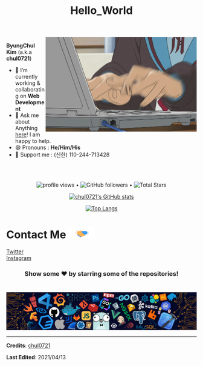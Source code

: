 <h1 align="center">
  Hello_World
</h1>

<br/>
<br/>
<a target="_blank">
  <img align="right" height="250" width="400" alt="GIF" src="https://github.com/chul0721/chul0721/blob/master/programming.gif">
</a>

**ByungChul Kim** (a.k.a **chul0721**)

- 🔭 I’m currently working & collaborating on **Web Development**
- 💬 Ask me about Anything [here](https://github.com/chul0721/chul0721/issues/)! I am happy to help.
- 😄 Pronouns : **He/Him/His**
- 🙋 Support me : (신한) 110-244-713428

<br/>
<br/>

<p align="center">
  <img src="https://gpvc.arturio.dev/chul0721" alt="profile views"> •  
  <img alt="GitHub followers" src="https://img.shields.io/github/followers/chul0721?label=Followers&style=social"> •   
  <img src="https://img.shields.io/github/stars/chul0721?label=Stars" alt="Total Stars">
</p>

<div align="center">
 
[![chul0721's GitHub stats](https://github-readme-stats.vercel.app/api?username=chul0721)](https://github.com/anuraghazra/github-readme-stats)

[![Top Langs](https://github-readme-stats.vercel.app/api/top-langs/?username=chul0721)](https://github.com/anuraghazra/github-readme-stats)

</div>

<!--END_SECTION:waka-->

<h1>
  Contact Me 
  <a target="_blank">
    <img src="https://github.com/chul0721/chul0721/blob/master/Handshake.gif" height="32px" style="max-width:100%;">
  </a>
</h1>
<a target="_blank" href="https://twitter.com/chul0721">Twitter</a> <br />
<a target="_blank" href="https://instagram.com/bottle___iron">Instagram</a> <br />

<div align="center">

### Show some ❤️ by starring some of the repositories!

</div>

#

![footer](https://github.com/chul0721/chul0721/blob/master/footer.png)


----

**Credits**: [chul0721](https://github.com/chul0721/)

**Last Edited**: 2021/04/13
